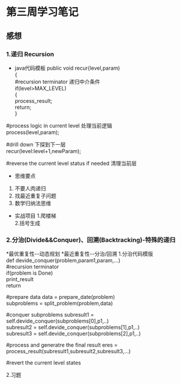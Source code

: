 # 第三周学习笔记

## 感想

### 1.递归 Recursion
*   java代码模板
public void recur{level,param)  
{  
#recursion terminator 递归中介条件		
if(level>MAX_LEVEL)  
{		 
	process_result;	  	
	return;	  
}	  

#process logic in current level	处理当前逻辑	
process(level,param);		  

#drill down		下探到下一层  
recur(level:level+1,newParam);	  	

#reverse the current level status if needed	清理当前层  

* 思维要点
1. 不要人肉递归   
2. 找最近重复子问题   
3. 数学归纳法思维   

* 实战项目 
  1.爬楼梯    
  2.括号生成   

### 2.分治(Divide&&Conquer)、回溯(Backtracking)-特殊的递归
*最优重复性--动态规划
*最近重复性--分治/回溯
1.分治代码模版  
def devide_conquer(problem,param1,param,...)   
#recursion terminator   
if(problem is Done)  
	print_result  
	return  
	
#prepare data
data = prepare_date(problem)  
subproblems = split_problem(problem,data)  

#conquer subproblems
subresult1 = self.devide_conquer(subproblems[0],p1,..)  
subresult2 = self.devide_conquer(subproblems[1],p1,..)  
subresult3 = self.devide_conquer(subproblems[2],p1,..)  

#process and generatre the final result
eres = process_result(subresult1,subresult2,subresult3,...)  

#revert the current level states 

2.习题








 